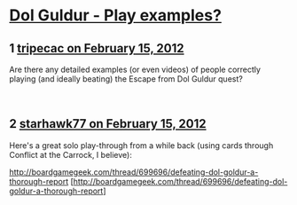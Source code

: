 # [Dol Guldur - Play examples?](https://community.fantasyflightgames.com/topic/60480-dol-guldur-play-examples/)

## 1 [tripecac on February 15, 2012](https://community.fantasyflightgames.com/topic/60480-dol-guldur-play-examples/?do=findComment&comment=594406)

Are there any detailed examples (or even videos) of people correctly playing (and ideally beating) the Escape from Dol Guldur quest?

 

## 2 [starhawk77 on February 15, 2012](https://community.fantasyflightgames.com/topic/60480-dol-guldur-play-examples/?do=findComment&comment=594451)

Here's a great solo play-through from a while back (using cards through Conflict at the Carrock, I believe):

http://boardgamegeek.com/thread/699696/defeating-dol-goldur-a-thorough-report [http://boardgamegeek.com/thread/699696/defeating-dol-goldur-a-thorough-report]

 

